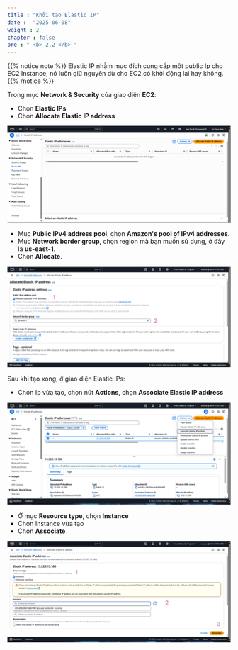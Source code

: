 ```yaml
---
title : "Khởi tạo Elastic IP"
date :  "2025-06-08"
weight : 2
chapter : false
pre : " <b> 2.2 </b> "
---
```


{{% notice note %}}
Elastic IP nhằm mục đích cung cấp một public Ip cho EC2 Instance, nó luôn giữ nguyên dù cho EC2 có khởi động lại hay không.
{{% /notice %}}

Trong mục **Network & Security** của giao diện **EC2**:
- Chọn **Elastic IPs**
- Chọn **Allocate Elastic IP address**

![Create Account](/images/2/IP.png)

- Mục **Public IPv4 address pool**, chọn **Amazon's pool of IPv4 addresses**.
- Mục **Network border group**, chọn region mà bạn muốn sử dụng, ở đây là **us-east-1**.
- Chọn **Allocate**.

![Create Account](/images/2/IP2.png)

Sau khi tạo xong, ở giao diện Elastic IPs:
- Chọn Ip vừa tạo, chọn nút **Actions**, chọn **Associate Elastic IP address**

![Create Account](/images/2/IP3.png)

- Ở mục **Resource type**, chọn **Instance**
- Chọn Instance vừa tạo
- Chọn **Associate**

![Create Account](/images/2/IP4.png)